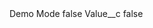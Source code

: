 <?xml version="1.0" encoding="UTF-8"?>
<CustomMetadata xmlns="http://soap.sforce.com/2006/04/metadata" xmlns:xsi="http://www.w3.org/2001/XMLSchema-instance" xmlns:xsd="http://www.w3.org/2001/XMLSchema">
    <label>Demo Mode</label>
    <protected>false</protected>
    <values>
        <field>Value__c</field>
        <value xsi:type="xsd:string">false</value>
    </values>
</CustomMetadata>

